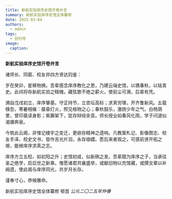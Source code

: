 ```yaml
---
title: 新航实验庠序史馆开卷弁言
summary: 新航实验庠序史馆全体纂修
date: 2025-03-04
authors:
  - admin
tags:
  - 创刊号
image:
  caption:
---
```



**新航实验庠序史馆开卷弁言**

诸师长、同窗、校友并四方贤达钧鉴：

岁在癸卯，星移物换。吾辈感念庠序教化之恩，乃建云端史馆，以镌春秋，以铭青史。此间将存新航实验之精魄，藏弦歌不绝之薪火，使前尘可溯，后辈有凭。

溯自戊戌初立，庠序肇基。守正持节，立杏坛高标；求真穷理，开齐鲁新风。五载倏忽，寒暑相催：晨昏灯火，照见格物之心；春秋鼓乐，激扬少年之气。白杨荫里，曾印晨读身影；紫藤架下，犹存辩经余音。师长授业如春风化雨，学子问道似渴骥奔泉。

今筑此云阁，非惟记楼宇之变迁，更欲存精神之遗响。凡教案札记、影像图志、校友手泽、校史文书，皆作吉光片羽，永存琅嬛。愿后来者观之，可感前贤开拓之艰，能继庠序求真之志。

庠序方立五稔，如初阳之升；史馆初成，似新硎之发。吾辈既为庠序之子，当承往圣之绝学，启后世之新章。惟愿诸君共襄盛举，或献旧物以充馆藏，或撰文章以补阙遗，使此阁与庠序同光，共岁月长存。

谨奉寸心，恭候雅命。

新航实验庠序史馆全体纂修 顿首
*公元二〇二五年仲春*
